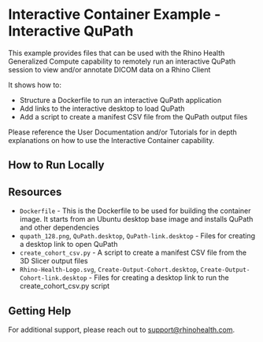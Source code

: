 # Interactive Container Example - Interactive QuPath

This example provides files that can be used with the Rhino Health Generalized Compute capability to remotely run an interactive QuPath session to view and/or annotate DICOM data on a Rhino Client

It shows how to:
* Structure a Dockerfile to run an interactive QuPath application
* Add links to the interactive desktop to load QuPath
* Add a script to create a manifest CSV file from the QuPath output files

Please reference the User Documentation and/or Tutorials for in depth explanations on how to use the Interactive Container capability.

## How to Run Locally



## Resources
- `Dockerfile` - This is the Dockerfile to be used for building the container image. It starts from an Ubuntu desktop base image and installs QuPath and other dependencies 
- `qupath_128.png`, `QuPath.desktop`, `QuPath-link.desktop` - Files for creating a desktop link to open QuPath
- `create_cohort_csv.py` - A script to create a manifest CSV file from the 3D Slicer output files
- `Rhino-Health-Logo.svg`, `Create-Output-Cohort.desktop`, `Create-Output-Cohort-link.desktop` - Files for creating a desktop link to run the create_cohort_csv.py script

## Getting Help
For additional support, please reach out to [support@rhinohealth.com](mailto:support@rhinohealth.com).
